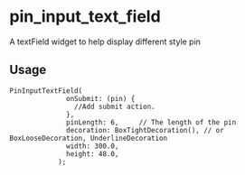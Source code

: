 # pin_input_text_field

A textField widget to help display different style pin

## Usage

```
PinInputTextField(
              onSubmit: (pin) {
                //Add submit action.
              },
              pinLength: 6,     // The length of the pin
              decoration: BoxTightDecoration(), // or BoxLooseDecoration, UnderlineDecoration
              width: 300.0,
              height: 48.0,
            );
```
